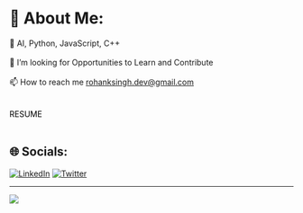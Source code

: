 # 💫 About Me:
🌱 AI, Python, JavaScript, C++<br><br>👯 I’m looking for Opportunities to Learn and Contribute<br><br>📫 How to reach me rohanksingh.dev@gmail.com<br><br><br> <a style="color: black; text-decoration: none;" href="https://drive.google.com/file/d/18RKZ32jhHoLtdVwn1aSTIG3EdIbUWC7-/view?usp=sharing">RESUME</a> <br><br>



## 🌐 Socials:
[![LinkedIn](https://img.shields.io/badge/LinkedIn-%230077B5.svg?logo=linkedin&logoColor=white)](https://linkedin.com/in/roxoho) [![Twitter](https://img.shields.io/badge/Twitter-%231DA1F2.svg?logo=Twitter&logoColor=white)](https://twitter.com/roxohoking) 


---
[![](https://visitcount.itsvg.in/api?id=roxoho&icon=4&color=0)](https://visitcount.itsvg.in)

